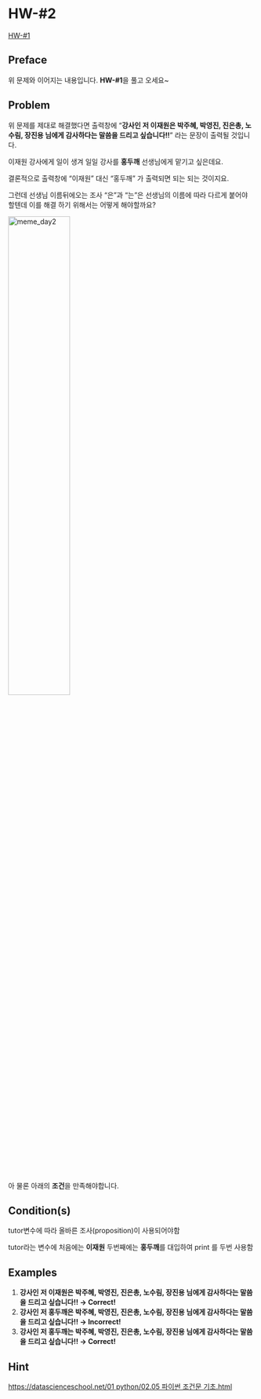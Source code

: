 # HW-#2

[HW-#1](https://github.com/jayleekr/spc_code_space/blob/main/homework/day1/HW.md)

## Preface

위 문제와 이어지는 내용입니다. **HW-#1**을 풀고 오세요~

## Problem

위 문제를 제대로 해결했다면 출력창에 “**강사인 저 이재원은 박주혜, 박영진, 진은총, 노수림, 장진용 님에게 감사하다는 말씀을 드리고 싶습니다!!**” 라는 문장이 출력될 것입니다.

이재원 강사에게 일이 생겨 일일 강사를 **홍두깨** 선생님에게 맡기고 싶은데요.

결론적으로 출력창에 “이재원” 대신 “홍두깨” 가 출력되면 되는 되는 것이지요.

그런데 선생님 이름뒤에오는 조사 “은”과 “는”은 선생님의 이름에 따라 다르게 붙어야 할텐데 이를 해결 하기 위해서는 어떻게 해야할까요?

<img src="./meme_day2" width="50%" height="50%" title="meme_day2"/>

아 물론 아래의 **조건**을 만족해야합니다.

## Condition(s)

tutor변수에 따라 올바른 조사(proposition)이 사용되어야함

tutor라는 변수에 처음에는 **이재원** 두번째에는 **홍두깨**를 대입하여 print 를 두번 사용함

## Examples

1. **강사인 저 이재원은 박주혜, 박영진, 진은총, 노수림, 장진용 님에게 감사하다는 말씀을 드리고 싶습니다!! → Correct!**
2. **강사인 저 홍두깨은 박주혜, 박영진, 진은총, 노수림, 장진용 님에게 감사하다는 말씀을 드리고 싶습니다!! → Incorrect!**
3. **강사인 저 홍두깨는 박주혜, 박영진, 진은총, 노수림, 장진용 님에게 감사하다는 말씀을 드리고 싶습니다!! → Correct!**

## Hint

[https://datascienceschool.net/01 python/02.05 파이썬 조건문 기초.html](https://datascienceschool.net/01%20python/02.05%20%ED%8C%8C%EC%9D%B4%EC%8D%AC%20%EC%A1%B0%EA%B1%B4%EB%AC%B8%20%EA%B8%B0%EC%B4%88.html)